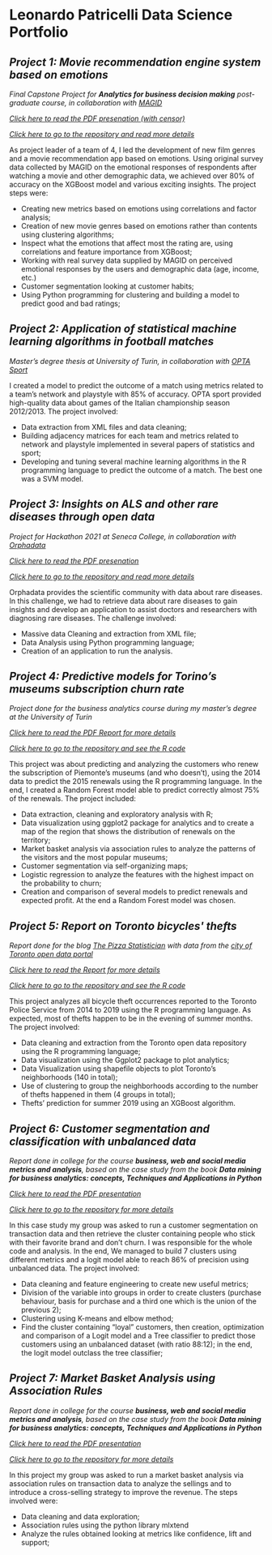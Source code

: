 # Leonardo Patricelli Data Science Portfolio

## *Project 1: Movie recommendation engine system based on emotions*
*Final Capstone Project for **Analytics for business decision making** post-graduate course,  in collaboration with [MAGID]( https://magid.com/ )* 

*[Click here to read the PDF presenation (with censor)]( https://github.com/ianux22/RECOMMENDATION-ENGINE-SYSTEM-BASED-ON-EMOTIONS/blob/master/Capstone_Prezo.pdf )* 

*[Click here to go to the repository and read more details]( https://github.com/ianux22/RECOMMENDATION-ENGINE-SYSTEM-BASED-ON-EMOTIONS/tree/master  )* 

As project leader of a team of 4, I led the development of new film genres and a movie recommendation app based on emotions. Using original survey data collected by MAGID on the emotional responses of respondents after watching a movie and other demographic data, we achieved over 80% of accuracy on the XGBoost model and various exciting insights.
The project steps were:

- Creating new metrics based on emotions using correlations and factor analysis;
-	Creation of new movie genres based on emotions rather than contents using clustering algorithms;
-	Inspect what the emotions that affect most the rating are, using correlations and feature importance from XGBoost;
-	Working with real survey data supplied by MAGID on perceived emotional responses by the users and demographic data (age, income, etc.)
-	Customer segmentation looking at customer habits;
-	Using Python programming for clustering and building a model to predict good and bad ratings;

## *Project 2: Application of statistical machine learning algorithms in football matches*
*Master’s degree thesis at University of Turin, in collaboration with [OPTA Sport](https://www.optasports.com/)*

I created a model to predict the outcome of a match using metrics related to a team’s network and playstyle with 85% of accuracy. OPTA sport provided high-quality data about games of the Italian championship season 2012/2013. The project involved:

- Data extraction from XML files and data cleaning; 
- Building adjacency matrices for each team and metrics related to network and playstyle implemented in several papers of statistics and sport;
- Developing and tuning several machine learning algorithms in the R programming language to predict the outcome of a match. The best one was a SVM model.

## *Project 3: Insights on ALS and other rare diseases through open data*
*Project for Hackathon 2021 at Seneca College, in collaboration with [Orphadata](http://www.orphadata.org/cgi-bin/index.php)*

*[Click here to read the PDF presenation]( https://github.com/ianux22/Hackathon_Seneca_2021/blob/main/Obtaining%20insights%20on%20ALS%20and%20other%20rare%20diseases%20through%20Open%20data.pdf )* 

*[Click here to go to the repository and read more details]( https://github.com/ianux22/Hackathon_Seneca_2021  )* 

Orphadata provides the scientific community with data about rare diseases. In this challenge, we had to retrieve data about rare diseases to gain insights and develop an application to assist doctors and researchers with diagnosing rare diseases. The challenge involved:

- Massive data Cleaning and extraction from XML file; 
- Data Analysis using Python programming language; 
- Creation of an application to run the analysis.

## *Project 4: Predictive models for Torino’s museums subscription churn rate*
*Project done for the business analytics course during my master’s degree at the University of Turin*

*[Click here to read the PDF Report for more details]( https://github.com/ianux22/Torino_museums_subscriptions/blob/main/Patricelli_Previous_Work.pdf )* 

*[Click here to go to the repository and see the R code]( https://github.com/ianux22/Torino_museums_subscriptions  )* 

This project was about predicting and analyzing the customers who renew the subscription of Piemonte’s museums (and who doesn’t), using the 2014 data to predict the 2015 renewals using the R programming language. In the end, I created a Random Forest model able to predict correctly almost 75% of the renewals. The project included: 
-	Data extraction, cleaning and exploratory analysis with R; 
-	Data visualization using ggplot2 package for analytics and to create a map of the region that shows the distribution of renewals on the territory;
-	Market basket analysis via association rules to analyze the patterns of the visitors and the most popular museums;
-	Customer segmentation via self-organizing maps;
-	Logistic regression to analyze the features with the highest impact on the probability to churn;
-	Creation and comparison of several models to predict renewals and expected profit. At the end a Random Forest model was chosen.

## *Project 5: Report on Toronto bicycles' thefts*
*Report done for the blog [The Pizza Statistician](https://ianux22.wixsite.com/thepizzastatistician) with data from the [city of Toronto open data portal](https://open.toronto.ca/dataset/bicycle-thefts/)*

*[Click here to read the Report for more details]( https://ianux22.wixsite.com/thepizzastatistician/post/study-on-toronto-s-bicycle-thefts )* 

*[Click here to go to the repository and see the R code]( https://github.com/ianux22/Toronto_Bike_Thefts  )* 

This project analyzes all bicycle theft occurrences reported to the Toronto Police Service from 2014 to 2019 using the R programming language. As expected, most of thefts happen to be in the evening of summer months. The project involved: 
-	Data cleaning and extraction from the Toronto open data repository using the R programming language;
-	Data visualization using the Ggplot2 package to plot analytics;
-	Data Visualization using shapefile objects to plot Toronto’s neighborhoods (140 in total);
-	 Use of clustering to group the neighborhoods according to the number of thefts happened in them (4 groups in total);
-	Thefts’ prediction for summer 2019 using an XGBoost algorithm.

## *Project 6: Customer segmentation and classification with unbalanced data*
*Report done in college for the course **business, web and social media metrics and analysis**, based on the case study from the book **Data mining for business analytics: concepts, Techniques and Applications in Python***

*[Click here to read the PDF presentation]( https://github.com/ianux22/Case_Study_GeorgeBrown/blob/main/03_CaseStudy_Logit_with_Unbalanced_Data/CaseStudy03_Presentation.pdf )*

*[Click here to go to the repository for more details]( https://github.com/ianux22/Case_Study_GeorgeBrown/tree/main/03_CaseStudy_Logit_with_Unbalanced_Data  )* 

In this case study my group was asked to run a customer segmentation on transaction data and then retrieve the cluster containing people who stick with their favorite brand and don’t churn.
I was responsible for the whole code and analysis. In the end, We managed to build 7 clusters using different metrics and a logit model able to reach 86% of precision using unbalanced data. The project involved: 
-	Data cleaning and feature engineering to create new useful metrics;
-	Division of the variable into groups in order to create clusters (purchase behaviour, basis for purchase and a third one which is the union of the previous 2);
-	Clustering using K-means and elbow method;
-	Find the cluster containing “loyal” customers, then creation, optimization and comparison of a Logit model and a Tree classifier to predict those customers using an unbalanced dataset (with ratio 88:12); in the end, the logit model outclass the tree classifier;

## *Project 7: Market Basket Analysis using Association Rules*
*Report done in college for the course **business, web and social media metrics and analysis**, based on the case study from the book **Data mining for business analytics: concepts, Techniques and Applications in Python***

*[Click here to read the PDF presentation]( https://github.com/ianux22/Case_Study_GeorgeBrown/blob/main/02_CaseStudy_MarketBasketAnalysis/CaseStudy02_Presentation.pdf )* 

*[Click here to go to the repository for more details]( https://github.com/ianux22/Case_Study_GeorgeBrown/tree/main/02_CaseStudy_MarketBasketAnalysis  )* 

In this project my group was asked to run a market basket analysis via association rules on transaction data to analyze the sellings and to introduce a cross-selling strategy to improve the revenue. The steps involved were: 
-	Data cleaning and data exploration;
-	Association rules using the python library mlxtend
-	Analyze the rules obtained looking at metrics like confidence, lift and support;

